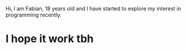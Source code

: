 Hi, I am Fabian, 18 years old and I have started to explore my interest in programming recently.
# I hope it work tbh
